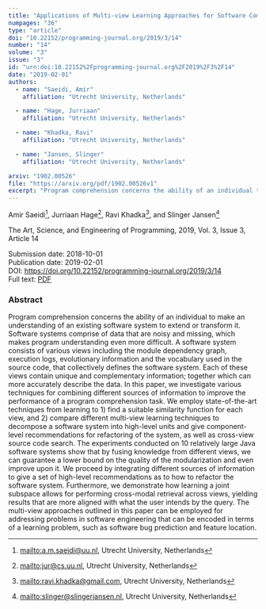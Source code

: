 ```yaml
---
title: "Applications of Multi-view Learning Approaches for Software Comprehension"
numpages: "36"
type: "article"
doi: "10.22152/programming-journal.org/2019/3/14"
number: "14"
volume: "3"
issue: "3"
id: "urn:doi:10.22152%2Fprogramming-journal.org%2F2019%2F3%2F14"
date: "2019-02-01"
authors: 
  - name: "Saeidi, Amir"
    affiliation: "Utrecht University, Netherlands"

  - name: "Hage, Jurriaan"
    affiliation: "Utrecht University, Netherlands"

  - name: "Khadka, Ravi"
    affiliation: "Utrecht University, Netherlands"

  - name: "Jansen, Slinger"
    affiliation: "Utrecht University, Netherlands"

arxiv: "1902.00526"
file: "https://arxiv.org/pdf/1902.00526v1"
excerpt: "Program comprehension concerns the ability of an individual to make an understanding of an existing software system to extend or transform it. Software systems comprise of data that are noisy and missing, which makes program understanding even more difficult. A software system consists of various views including the module dependency graph, execution logs, evolutionary information and the vocabulary used in the source code, that collectively defines the software system. Each of these views contain unique and complementary information; together which can more accurately describe the data. In this paper, we investigate various techniques for combining different sources of information to improve the performance of a program comprehension task. We employ state-of-the-art techniques from learning to 1) find a suitable similarity function for each view, and 2) compare different multi-view learning techniques to decompose a software system into high-level units and give component-level recommendations for refactoring of the system, as well as cross-view source code search. The experiments conducted on 10 relatively large Java software systems show that by fusing knowledge from different views, we can guarantee a lower bound on the quality of the modularization and even improve upon it. We proceed by integrating different sources of information to give a set of high-level recommendations as to how to refactor the software system. Furthermore, we demonstrate how learning a joint subspace allows for performing cross-modal retrieval across views, yielding results that are more aligned with what the user intends by the query. The multi-view approaches outlined in this paper can be employed for addressing problems in software engineering that can be encoded in terms of a learning problem, such as software bug prediction and feature location."
---
```

Amir Saeidi[^1], Jurriaan Hage[^2], Ravi Khadka[^3], and Slinger Jansen[^4]

The Art, Science, and Engineering of Programming, 2019, Vol. 3, Issue 3, Article 14

Submission date: 2018-10-01  
Publication date: 2019-02-01  
DOI: <https://doi.org/10.22152/programming-journal.org/2019/3/14>  
Full text: [PDF](https://arxiv.org/pdf/1902.00526v1)  


### Abstract

Program comprehension concerns the ability of an individual to make an understanding of an existing software system to extend or transform it. Software systems comprise of data that are noisy and missing, which makes program understanding even more difficult. A software system consists of various views including the module dependency graph, execution logs, evolutionary information and the vocabulary used in the source code, that collectively defines the software system. Each of these views contain unique and complementary information; together which can more accurately describe the data. In this paper, we investigate various techniques for combining different sources of information to improve the performance of a program comprehension task. We employ state-of-the-art techniques from learning to 1) find a suitable similarity function for each view, and 2) compare different multi-view learning techniques to decompose a software system into high-level units and give component-level recommendations for refactoring of the system, as well as cross-view source code search. The experiments conducted on 10 relatively large Java software systems show that by fusing knowledge from different views, we can guarantee a lower bound on the quality of the modularization and even improve upon it. We proceed by integrating different sources of information to give a set of high-level recommendations as to how to refactor the software system. Furthermore, we demonstrate how learning a joint subspace allows for performing cross-modal retrieval across views, yielding results that are more aligned with what the user intends by the query. The multi-view approaches outlined in this paper can be employed for addressing problems in software engineering that can be encoded in terms of a learning problem, such as software bug prediction and feature location.


[^1]: <mailto:a.m.saeidi@uu.nl>, Utrecht University, Netherlands

[^2]: <mailto:jur@cs.uu.nl>, Utrecht University, Netherlands

[^3]: <mailto:ravi.khadka@gmail.com>, Utrecht University, Netherlands

[^4]: <mailto:slinger@slingerjansen.nl>, Utrecht University, Netherlands

